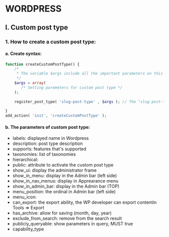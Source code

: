 # WORDPRESS

## I. Custom post type
### 1. How to create a custom post type:
#### a. Create syntax:
``` PHP
function createCustomPostType() {
    /*
     * The variable $args include all the important parameters on this custom post type
     */
    $args = array(
       /* Setting paremeters for custom post type */
    );
 
    register_post_type( 'slug-post-type' , $args ); // The "slug-post-type" is very important, you can rename is as you want and note that not include space
 
}
add_action( 'init', 'createCustomPostType' );
```
#### b. The parameters of custom post type:
* labels: displayed name in Wordpress
* description: post type description 
* supports: features that's supported
* taxonomies: list of taxonomies 
* hierarchical: 
* public: attribute to activate the custom post type
* show_ui: display the administrator frame
* show_in_menu: display in the Admin bar (left side)
* show_in_nav_menus: display in Apprearance menu
* show_in_admin_bar: display in the Admin bar (TOP)
* menu_position: the ordinal in Admin bar (left side)
* menu_icon: 
* can_export: the export ability, the WP developer can export contentin Tools ⇒ Export
* has_archive: allow for saving (month, day, year)
* exclude_from_search: remove from the search result
* publicly_queryable: show parameters in query, MUST true
* capability_type
